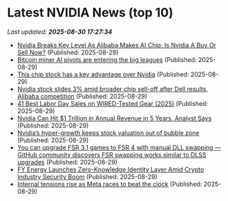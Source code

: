 # Latest NVIDIA News (top 10)
_Last updated: **2025-08-30 17:27:34**_

- [Nvidia Breaks Key Level As Alibaba Makes AI Chip; Is Nvidia A Buy Or Sell Now?](https://biztoc.com/x/72d9de5fe823b644) (Published: 2025-08-29)
- [Bitcoin miner AI pivots are entering the big leagues](https://blockspace.media/insight/bitcoin-miner-ai-pivots-are-entering-the-big-leagues/) (Published: 2025-08-29)
- [This chip stock has a key advantage over Nvidia](https://biztoc.com/x/025e5cf7a28aa760) (Published: 2025-08-29)
- [Nvidia stock slides 3% amid broader chip sell-off after Dell results, Alibaba competition](https://consent.yahoo.com/v2/collectConsent?sessionId=1_cc-session_73f35a80-b6ad-4fbf-ab8b-ce06f2620e13) (Published: 2025-08-29)
- [41 Best Labor Day Sales on WIRED-Tested Gear (2025)](https://www.wired.com/story/best-labor-day-sales-deals-2025-1/) (Published: 2025-08-29)
- [Nvidia Can Hit $1 Trillion in Annual Revenue in 5 Years, Analyst Says](https://biztoc.com/x/1462c495d6b0da61) (Published: 2025-08-29)
- [Nvidia’s hyper-growth keeps stock valuation out of bubble zone](https://biztoc.com/x/3d86663ac5fad468) (Published: 2025-08-29)
- [You can upgrade FSR 3.1 games to FSR 4 with manual DLL swapping — GitHub community discovers FSR swapping works similar to DLSS upgrades](https://www.tomshardware.com/pc-components/gpus/you-can-upgrade-fsr-3-1-games-to-fsr-4-with-manual-dll-swapping-github-community-discovers-fsr-swapping-works-similar-to-dlss-upgrades) (Published: 2025-08-29)
- [FY Energy Launches Zero-Knowledge Identity Layer Amid Crypto Industry Security Boom](https://www.globenewswire.com/news-release/2025/08/29/3141718/0/en/FY-Energy-Launches-Zero-Knowledge-Identity-Layer-Amid-Crypto-Industry-Security-Boom.html) (Published: 2025-08-29)
- [Internal tensions rise as Meta races to beat the clock](https://www.businessinsider.com/bitoday-newsletters-meta-llama-ai-2025-8) (Published: 2025-08-29)
